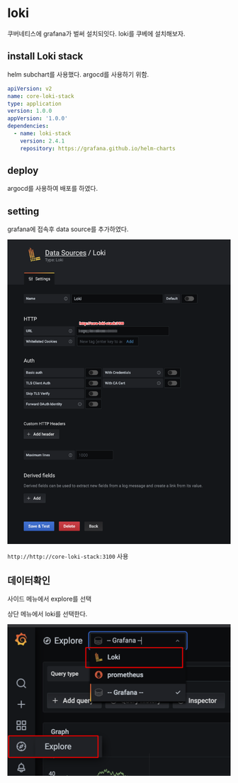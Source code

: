 # loki

쿠버네티스에 grafana가 벌써 설치되잇다. loki를 쿠베에 설치해보자.

## install Loki stack

helm subchart를 사용했다. argocd를 사용하기 위함.

```yml
apiVersion: v2
name: core-loki-stack
type: application
version: 1.0.0
appVersion: '1.0.0'
dependencies:
  - name: loki-stack
    version: 2.4.1
    repository: https://grafana.github.io/helm-charts
```

## deploy

argocd를 사용하여 배포를 하였다.

## setting

grafana에 접속후 data source를 추가하였다.

![](./images/2021-09-25-10-27-24.png)

`http://http://core-loki-stack:3100` 사용

## 데이터확인

사이드 메뉴에서 explore를 선택

상단 메뉴에서 loki를 선택한다.

![](./images/2021-09-25-10-31-05.png)
